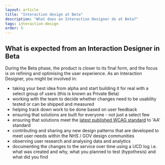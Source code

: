 ```yaml
---
layout: article
title: "Interaction design at Beta"
description: "What does an Interaction Designer do at Beta?"
tags: interaction-design
order: 5
---
```


## What is expected from an Interaction Designer in Beta

During the Beta phase, the product is closer to its final form, and the focus is on refining and optimising the user experience. As an Interaction Designer, you might be involved in:

- taking your best idea from alpha and start building it for real with a select group of users (this is known as Private Beta)
- working with the team to decide whether changes need to be usability tested or can be shipped and measured
- helping track down work to be done based on user feedback
- ensuring that solutions are built for everyone - not just a select few
- ensuring that solutions meet the [latest published WCAG standard](https://www.w3.org/WAI/standards-guidelines/wcag/) to 'AA' standard
- contributing and sharing any new design patterns that are developed to meet user needs within the NHS / GOV design communities
- observing user research and analysing data and analytics
- documenting the changes to the service over time using a UCD log i.e. what was created and why, what you planned to test (hypothesis) and what did you find
